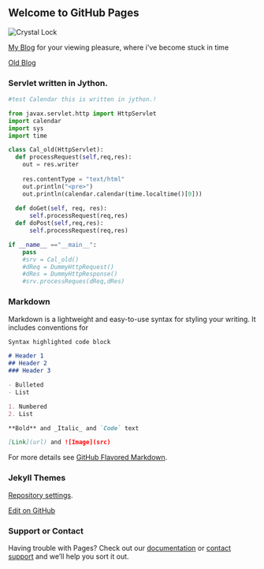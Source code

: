 ## Welcome to GitHub Pages

![Crystal Lock](/images/crylock.png)


[My Blog](https://www.reboot95.us/wordpress) 
 for your viewing pleasure, where i've become stuck in time
 
 [Old Blog](https://reboot95.blogspot.com)

### Servlet written in Jython.

```python
#test Calendar this is written in jython.!

from javax.servlet.http import HttpServlet
import calendar
import sys
import time

class Cal_old(HttpServlet):
  def processRequest(self,req,res):
    out = res.writer
    
    res.contentType = "text/html"
    out.println("<pre>")
    out.println(calendar.calendar(time.localtime()[0]))
    
  def doGet(self, req, res):
      self.processRequest(req,res)
  def doPost(self,req,res):
      self.processRequest(req,res)

if __name__ =="__main__":
    pass
    #srv = Cal_old()
    #dReq = DummyHttpRequest()
    #dRes = DummyHttpResponse()
    #srv.processReques(dReq,dRes)

```

### Markdown

Markdown is a lightweight and easy-to-use syntax for styling your writing. It includes conventions for

```markdown
Syntax highlighted code block

# Header 1
## Header 2
### Header 3

- Bulleted
- List

1. Numbered
2. List

**Bold** and _Italic_ and `Code` text

[Link](url) and ![Image](src)
```

For more details see [GitHub Flavored Markdown](https://guides.github.com/features/mastering-markdown/).

### Jekyll Themes

[Repository settings](https://github.com/reboot95/reboot95.github.io/settings). 

[Edit on GitHub](https://github.com/reboot95/reboot95.github.io/edit/master/index.md) 

### Support or Contact

Having trouble with Pages? Check out our [documentation](https://help.github.com/categories/github-pages-basics/) or [contact support](https://github.com/contact) and we’ll help you sort it out.
